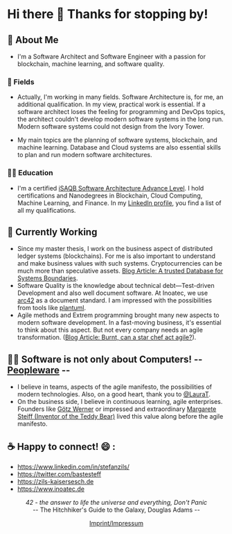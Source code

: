 # Hi there 👋 Thanks for stopping by!

##  🔭  About Me
- I'm a Software Architect and Software Engineer with a passion for blockchain, machine learning, and software quality.

### 🌱 Fields

- Actually, I'm working in many fields. Software Architecture is, for me, an additional qualification. In my view, practical work is essential. If a software architect loses the feeling for programming and DevOps topics, the architect couldn't develop modern software systems in the long run. Modern software systems could not design from the Ivory Tower.

- My main topics are the planning of software systems, blockchain, and machine learning. Database and Cloud systems are also essential skills to plan and run modern software architectures.

### 👨‍🎓 Education

- I'm a certified [iSAQB Software Architecture Advance Level](https://www.isaqb.org/certifications/cpsa-certifications/cpsa-advanced-level/). I hold certifications and Nanodegrees in Blockchain, Cloud Computing, Machine Learning, and Finance. In my [LinkedIn profile](https://www.linkedin.com/in/stefanzils/), you find a list of all my qualifications.

## 👷 Currently Working
- Since my master thesis, I work on the business aspect of distributed ledger systems (blockchains). For me is also important to understand and make business values with such systems. Cryptocurrencies can be much more than speculative assets. [Blog Article: A trusted Database for Systems Boundaries](https://zils-kaisersesch.de/2020/01/15/a-trusted-database-for-systems-boundaries/).
- Software Quality is the knowledge about technical debt—Test-driven Development and also well document software. At Inoatec, we use [arc42](https://arc42.org/) as a document standard. I am impressed with the possibilities from tools like [plantuml](https://plantuml.com/en/).
- Agile methods and Extrem programming brought many new aspects to modern software development. In a fast-moving business, it's essential to think about this aspect. But not every company needs an agile transformation. ([Blog Article: Burnt, can a star chef act agile?](https://zils-kaisersesch.de/2021/01/30/burnt-can-a-star-chef-act-agile/)).

## 🚵‍♂️ Software is not only about Computers! -- [Peopleware](https://en.wikipedia.org/wiki/Peopleware) --
- I believe in teams, aspects of the agile manifesto, the possibilities of modern technologies. Also, on a good heart, thank you to [@LauraT](https://github.com/ltruncel).
- On the business side, I believe in continuous learning, agile enterprises. Founders like [Götz Werner](https://en.wikipedia.org/wiki/G%C3%B6tz_Werner) or impressed and extraordinary [Margarete Steiff (Inventor of the Teddy Bear)](https://en.wikipedia.org/wiki/Margarete_Steiff) lived this value along before the agile manifesto.

## :coffee: Happy to connect! :smile: : 
  - https://www.linkedin.com/in/stefanzils/
  - https://twitter.com/bastesteff
  - https://zils-kaisersesch.de
  - https://www.inoatec.de

<p align="center">
 <i>42 - the answer to life the universe and everything, Don't Panic</i><br>
 -- The Hitchhiker's Guide to the Galaxy, Douglas Adams --
</p>

<p align="center">
  <a href="https://zils-kaisersesch.de/impressum/">Imprint/Impressum</a>
</p>

